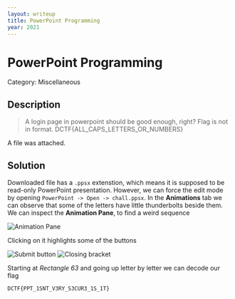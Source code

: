 ```yaml
---
layout: writeup
title: PowerPoint Programming
year: 2021
---
```

# PowerPoint Programming
Category: Miscellaneous

## Description

> A login page in powerpoint should be good enough, right? Flag is not in format. DCTF{ALL_CAPS_LETTERS_OR_NUMBERS}

A file was attached.  

## Solution

Downloaded file has a `.ppsx` extenstion, which means it is supposed to be read-only PowerPoint presentation. However, we can force the edit mode by opening `PowerPoint -> Open -> chall.ppsx`. In the **Animations** tab we can observe that some of the letters have little thunderbolts beside them. We can inspect the **Animation Pane**, to find a weird sequence

![Animation Pane]({{site.baseurl}}/assets/powerpoint_1.png)

Clicking on it highlights some of the buttons

![Submit button]({{site.baseurl}}/assets/powerpoint_2.png)
![Closing bracket]({{site.baseurl}}/assets/powerpoint_3.png)

Starting at *Rectangle 63* and going up letter by letter we can decode our flag
```
DCTF{PPT_1SNT_V3RY_S3CUR3_1S_1T}
```